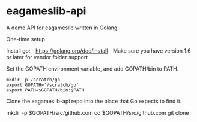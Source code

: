 # eagameslib-api
A demo API for eagameslib written in Golang

One-time setup

Install go: - https://golang.org/doc/install - Make sure you have version 1.6 or later for vendor folder support

Set the GOPATH environment variable, and add GOPATH/bin to PATH.

    mkdir -p /scratch/go
    export GOPATH='/scratch/go'
    export PATH=$GOPATH/bin:$PATH
    
Clone the eagameslib-api repo into the place that Go expects to find it.

  mkdir -p $GOPATH/src/github.com
  cd $GOPATH/src/github.com
  git clone 

